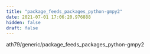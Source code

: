 ```yaml
---
title: "package_feeds_packages_python-gmpy2"
date: 2021-07-01 17:06:20.976888
hidden: false
draft: false
---
```


ath79/generic/package_feeds_packages_python-gmpy2

